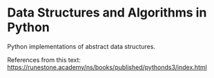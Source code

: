 # Data Structures and Algorithms in Python

Python implementations of abstract data structures. 

References from this text: https://runestone.academy/ns/books/published/pythonds3/index.html